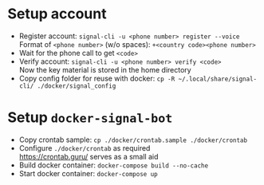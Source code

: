 # Setup account
* Register account: `signal-cli -u <phone number> register --voice`<br/>
    Format of `<phone number>` (w/o spaces): `+<country code><phone number>`
* Wait for the phone call to get `<code>`
* Verify account: `signal-cli -u <phone number> verify <code>`<br/>
    Now the key material is stored in the home directory
* Copy config folder for reuse with docker: `cp -R ~/.local/share/signal-cli/ ./docker/signal_config`

# Setup `docker-signal-bot`
* Copy crontab sample: `cp ./docker/crontab.sample ./docker/crontab`
* Configure `./docker/crontab` as required<br/>
    https://crontab.guru/ serves as a small aid
* Build docker container: `docker-compose build --no-cache`
* Start docker container: `docker-compose up`
